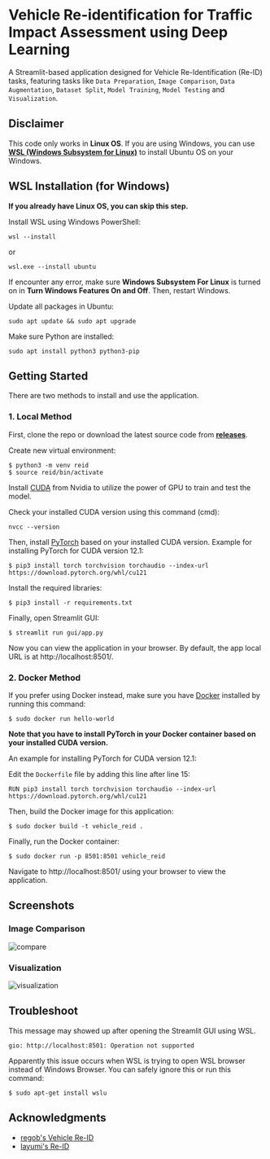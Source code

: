 # Vehicle Re-identification for Traffic Impact Assessment using Deep Learning

A Streamlit-based application designed for Vehicle Re-Identification (Re-ID) tasks, featuring tasks like `Data Preparation`, `Image Comparison`, `Data Augmentation`, `Dataset Split`, `Model Training`, `Model Testing` and `Visualization`.

## Disclaimer

This code only works in **Linux OS**. If you are using Windows, you can use [**WSL (Windows Subsystem for Linux)**](https://learn.microsoft.com/en-us/windows/wsl/install) to install Ubuntu OS on your Windows.

## WSL Installation (for Windows)
**If you already have Linux OS, you can skip this step.**

Install WSL using Windows PowerShell:
```
wsl --install
```

or
```
wsl.exe --install ubuntu
```

If encounter any error, make sure **Windows Subsystem For Linux** is turned on in **Turn Windows Features On and Off**. Then, restart Windows.

Update all packages in Ubuntu:
```
sudo apt update && sudo apt upgrade
```

Make sure Python are installed:
```
sudo apt install python3 python3-pip
```

## Getting Started

There are two methods to install and use the application.

### 1. Local Method

First, clone the repo or download the latest source code from [**releases**](https://github.com/yumiian/vehicle-reid/releases).

Create new virtual environment:
```
$ python3 -m venv reid
$ source reid/bin/activate
```

Install [CUDA](https://developer.nvidia.com/cuda-downloads) from Nvidia to utilize the power of GPU to train and test the model. 

Check your installed CUDA version using this command (cmd):
```
nvcc --version
```

Then, install [PyTorch](https://pytorch.org/get-started/locally/) based on your installed CUDA version. Example for installing PyTorch for CUDA version 12.1:
```
$ pip3 install torch torchvision torchaudio --index-url https://download.pytorch.org/whl/cu121
```

Install the required libraries:
```
$ pip3 install -r requirements.txt
```

Finally, open Streamlit GUI:
```
$ streamlit run gui/app.py
```

Now you can view the application in your browser. By default, the app local URL is at http://localhost:8501/.

### 2. Docker Method

If you prefer using Docker instead, make sure you have [Docker](https://docs.docker.com/engine/install/#server) installed by running this command:
```
$ sudo docker run hello-world
```
**Note that you have to install PyTorch in your Docker container based on your installed CUDA version.**

An example for installing PyTorch for CUDA version 12.1: 

Edit the `Dockerfile` file by adding this line after line 15:
```
RUN pip3 install torch torchvision torchaudio --index-url https://download.pytorch.org/whl/cu121
```

Then, build the Docker image for this application:
```
$ sudo docker build -t vehicle_reid .
```

Finally, run the Docker container:
```
$ sudo docker run -p 8501:8501 vehicle_reid
```

Navigate to http://localhost:8501/ using your browser to view the application.

## Screenshots

### Image Comparison
![compare](https://images2.imgbox.com/96/4a/njnxvpFR_o.png)

### Visualization
![visualization](https://images2.imgbox.com/70/f9/FHVmFYlX_o.png)

## Troubleshoot
This message may showed up after opening the Streamlit GUI using WSL. 

`gio: http://localhost:8501: Operation not supported`

Apparently this issue occurs when WSL is trying to open WSL browser instead of Windows Browser. You can safely ignore this or run this command:

```
$ sudo apt-get install wslu
```

## Acknowledgments

* [regob's Vehicle Re-ID](https://github.com/regob/vehicle_reid)
* [layumi's Re-ID](https://github.com/layumi/Person_reID_baseline_pytorch)
